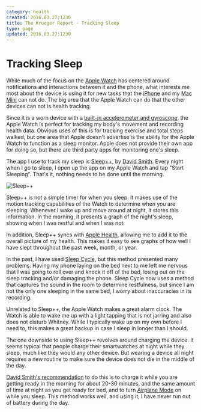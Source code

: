 ```yaml
---
category: health
created: 2016.03.27:1230
title: The Krueger Report - Tracking Sleep
type: page
updated: 2016.03.27:1230
---
```


# Tracking Sleep

While much of the focus on the [Apple Watch][1] has centered around notifications and interactions between it and the phone, what interests me most about the device is using it for new tasks that the [iPhone][2] and my [Mac Mini][3] can not do. The big area that the Apple Watch can do that the other devices can not is health tracking.

Since it is a worn device with a [built-in accelerometer and gyroscope][4], the Apple Watch is perfect for tracking my body's movement and recording health data. Obvious uses of this is for tracking exercise and total steps walked, but one area that Apple doesn't advertise is the ability for the Apple Watch to function as a sleep monitor. Apple does not provide their own app for doing so, but there are third party apps for monitoring one's sleep.

The app I use to track my sleep is [Sleep++][5], by [David Smith][6]. Every night when I go to sleep, I open up the app on my Apple Watch and tap "Start Sleeping". That's it, nothing needs to be done until the morning.

![Sleep++](/images/tracking-sleep_sleep.png)

Sleep++ is not a simple timer for when you sleep. It makes use of the motion tracking capabilities of the Watch to determine when you are sleeping. Whenever I wake up and move around at night, it stores this information. In the morning, it presents a graph of the night's sleep, showing when I was restful and when I was not.

In addition, Sleep++ syncs with [Apple Health][7], allowing me to add it to the overall picture of my health. This makes it easy to see graphs of how well I have slept throughout the past week, month, or year.

In the past, I have used [Sleep Cycle][8], but this method presented many problems. Having my phone laying on the bed next to me left me nervous that I was going to roll over and knock it off of the bed, losing out on the sleep tracking and/or damaging the phone. Sleep Cycle now uses a method that captures the sound in the room to determine restfulness, but since I am not the only one sleeping in the same bed, I worry about inaccuracies in its recording.

Unrelated to Sleep++, the Apple Watch makes a great alarm clock. The Watch is able to wake me up with a light tapping that is not jarring and also does not disturb Whitney. While I typically wake up on my own before I need to, this makes a great backup in case I sleep in longer than I should.

The one downside to using Sleep++ revolves around charging the device. It seems typical that people charge their smartwatches at night while they sleep, much like they would any other device. But wearing a device all night requires a new routine to make sure the device does not die in the middle of the day.

[David Smith's recommendation][9] to do this is to charge it while you are getting ready in the morning for about 20-30 minutes, and the same amount of time at night as you get ready for bed, and to turn [Airplane Mode][10] on while you sleep. This method works well, and using it, I have never run out of battery during the day.

[1]:	https://www.apple.com/watch/
[2]:	https://www.apple.com/iphone/
[3]:	https://www.apple.com/mac-mini/
[4]:	https://www.apple.com/watch/health-and-fitness/
[5]:	https://itunes.apple.com/us/app/sleep++/id1038440371
[6]:	https://david-smith.org
[7]:	https://www.apple.com/ios/health/
[8]:	http://www.sleepcycle.com
[9]:	https://david-smith.org/blog/2015/09/21/how-to-wear-your-apple-watch-24-slash-7/
[10]:	https://support.apple.com/en-us/HT204234
